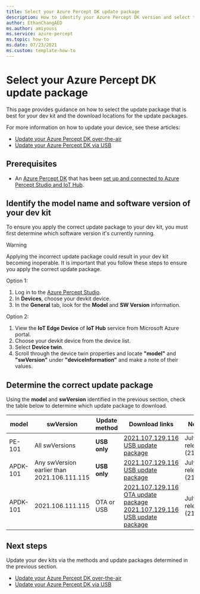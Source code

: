 ```yaml
---
title: Select your Azure Percept DK update package
description: How to identify your Azure Percept DK version and select the best update package for it 
author: EthanChangAED
ms.author: amiyouss
ms.service: azure-percept
ms.topic: how-to
ms.date: 07/23/2021
ms.custom: template-how-to
---
```


# Select your Azure Percept DK update package

This page provides guidance on how to select the update package that is best for your dev kit and the download locations for the update packages.

For more information on how to update your device, see these articles:

- [Update your Azure Percept DK over-the-air](./how-to-update-over-the-air.md)
- [Update your Azure Percept DK via USB](./how-to-update-via-usb.md)

## Prerequisites

- An [Azure Percept DK](https://go.microsoft.com/fwlink/?linkid=2155270) that has been [set up and connected to Azure Percept Studio and IoT Hub](./quickstart-percept-dk-set-up.md).

## Identify the model name and software version of your dev kit

To ensure you apply the correct update package to your dev kit, you must first determine which software version it's currently running.

> [!WARNING]
> Applying the incorrect update package could result in your dev kit becoming inoperable. It is important that you follow these steps to ensure you apply the correct update package.

Option 1:

1. Log in to the [Azure Percept Studio](./overview-azure-percept-studio.md).
1. In **Devices**, choose your devkit device.
1. In the **General** tab, look for the **Model** and **SW Version** information.

Option 2:

1. View the **IoT Edge Device** of **IoT Hub** service from Microsoft Azure portal.
1. Choose your devkit device from the device list.
1. Select **Device twin**.
1. Scroll through the device twin properties and locate **"model"** and **"swVersion"** under **"deviceInformation"** and make a note of their values.

## Determine the correct update package

Using the **model** and **swVersion** identified in the previous section, check the table below to determine which update package to download.

|model  |swVersion  |Update method  |Download links  |Note  |
|---------|---------|---------|---------|---------|
|PE-101     |All swVersions       |**USB only**         |[2021.107.129.116 USB update package](https://go.microsoft.com/fwlink/?linkid=2169086)         |July release (2107)         |
|APDK-101     |Any swVersion earlier than 2021.106.111.115 |**USB only**         |[2021.107.129.116 USB update package](https://go.microsoft.com/fwlink/?linkid=2169086)         |July release (2107)         |
|APDK-101     |2021.106.111.115        |OTA or USB       |[2021.107.129.116 OTA update package](https://go.microsoft.com/fwlink/?linkid=2169245)<br>[2021.107.129.116 USB update package](https://go.microsoft.com/fwlink/?linkid=2169086)        |July release (2107)         |

## Next steps

Update your dev kits via the methods and update packages determined in the previous section.

- [Update your Azure Percept DK over-the-air](./how-to-update-over-the-air.md)
- [Update your Azure Percept DK via USB](./how-to-update-via-usb.md)
